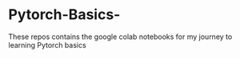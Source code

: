 # Pytorch-Basics-
These repos contains the google colab notebooks for my journey to learning Pytorch basics
